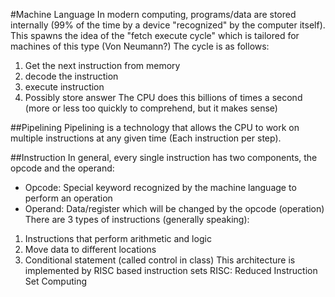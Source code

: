 #Machine Language
In modern computing, programs/data are stored internally (99% of the
time by a device "recognized" by the computer itself).
This spawns the idea of the "fetch execute cycle" which is tailored
for machines of this type (Von Neumann?)
The cycle is as follows:
 1. Get the next instruction from memory
 2. decode the instruction
 3. execute instruction
 4. Possibly store answer
The CPU does this billions of times a second (more or less too 
quickly to comprehend, but it makes sense)

##Pipelining
Pipelining is a technology that allows the CPU to work on multiple
instructions at any given time (Each instruction per step).

##Instruction
In general, every single instruction has two components, the opcode
and the operand:
 - Opcode: Special keyword recognized by the machine language to perform
   an operation
 - Operand: Data/register which will be changed by the opcode (operation)
There are 3 types of instructions (generally speaking):
 1. Instructions that perform arithmetic and logic
 2. Move data to different locations
 3. Conditional statement (called control in class)
This architecture is implemented by RISC based instruction sets
RISC: Reduced Instruction Set Computing
